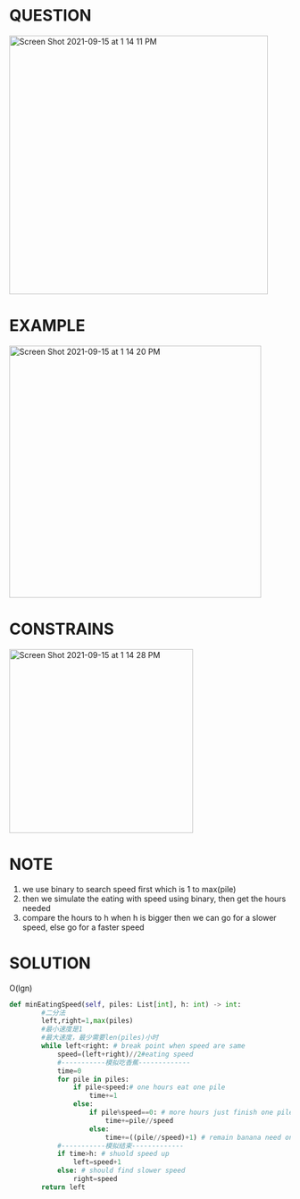 # QUESTION
<img width="463" alt="Screen Shot 2021-09-15 at 1 14 11 PM" src="https://user-images.githubusercontent.com/64442606/133479136-d1316835-17c8-480e-a7c3-30aef0ff4e45.png">

# EXAMPLE
<img width="451" alt="Screen Shot 2021-09-15 at 1 14 20 PM" src="https://user-images.githubusercontent.com/64442606/133479161-3da7e6d7-4dbd-4e57-84b3-03465b6398e4.png">

# CONSTRAINS
<img width="329" alt="Screen Shot 2021-09-15 at 1 14 28 PM" src="https://user-images.githubusercontent.com/64442606/133479184-93ff5a67-1d35-4fce-9cac-15ad59d220f9.png">

# NOTE
1. we use binary to search speed first which is 1 to max(pile) 
2. then we simulate the eating with speed using binary, then get the hours needed
3. compare the hours to h when h is bigger then we can go for a slower speed, else go for a faster speed
# SOLUTION
O(lgn)
```python
def minEatingSpeed(self, piles: List[int], h: int) -> int:
        #二分法
        left,right=1,max(piles)
        #最小速度是1
        #最大速度，最少需要len(piles)小时
        while left<right: # break point when speed are same 
            speed=(left+right)//2#eating speed
            #-----------模拟吃香蕉-------------
            time=0
            for pile in piles:
                if pile<speed:# one hours eat one pile
                    time+=1
                else:
                    if pile%speed==0: # more hours just finish one pile
                        time+=pile//speed
                    else:
                        time+=((pile//speed)+1) # remain banana need on more hours
            #-----------模拟结束-------------
            if time>h: # shuold speed up
                left=speed+1
            else: # should find slower speed
                right=speed
        return left
```
